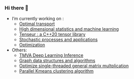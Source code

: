 ### Hi there 👋

- I’m currently working on : 
  + [Optimal transport](https://github.com/axmat/optimal-transport)
  + [High dimensional statistics and machine learning](https://github.com/axmat/high-dimensional-statistics)
  + [Tenseur : a C++20 tensor library](https://github.com/axmat/Tenseur)
  + [Stochastic processes and applications](https://github.com/axmat/stochastic-process)
  + [Optimization](https://github.com/axmat/optimization)
- Others:
  + [TMVA Deep Learning Inference](https://github.com/axmat/TMVAInference)
  + [Graph data structures and algorithms](https://github.com/axmat/graph-algorithms)
  + [Optimize single-threaded general matrix multplication ](https://github.com/axmat/optimize-gemm)
  + [Parallel Kmeans clustering algorithm](https://github.com/axmat/ParallelKMeans)
